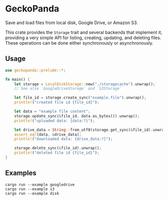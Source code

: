 # GeckoPanda
Save and load files from local disk, Google Drive, or Amazon S3.

This crate provides the `Storage` trait and several backends that implement it,
providing a very simple API for listing, creating, updating, and deleting files.
These operations can be done either synchronously or asynchronously.

## Usage
```rust
use geckopanda::prelude::*;

fn main() {
    let storage = LocalDiskStorage::new("./storagecache").unwrap();
    // See also `GoogleDriveStorage` and `S3Storage`

    let file_id = storage.create_sync("example.file").unwrap();
    println!("created file id {file_id}");

    let data = "example file content";
    storage.update_sync(&file_id, data.as_bytes()).unwrap();
    println!("uploaded data: {data:?}");

    let drive_data = String::from_utf8(storage.get_sync(&file_id).unwrap()).unwrap();
    assert_eq!(data, &drive_data);
    println!("downloaded data: {drive_data:?}");

    storage.delete_sync(&file_id).unwrap();
    println!("deleted file id {file_id}");
}
```

## Examples
```console
cargo run --example googledrive
cargo run --example s3
cargo run --example disk
```
